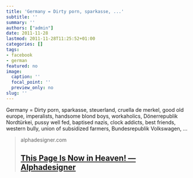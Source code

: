 ```yaml
---
title: 'Germany = Dirty porn, sparkasse, ...'
subtitle: ''
summary: ''
authors: ["admin"]
date: 2011-11-28
lastmod: 2011-11-28T11:25:52+01:00
categories: []
tags:
- facebook
- german
featured: no
image:
  caption: ''
  focal_point: ''
  preview_only: no
slug: ''
---
```

Germany = Dirty porn, sparkasse, steuerland, cruella de merkel, good old europe, imperalists, handsome blond boys, workaholics, Dönerrepublik Nordtürkei, pussy well fed, baptised nazis, clock addicts, best friends, western bully, union of subsidized farmers, Bundesrepublik Volkswagen, ...
> alphadesigner.com
> ## [This Page Is Now in Heaven! — Alphadesigner](http://alphadesigner.com/project-mapping-stereotypes.html)
>


